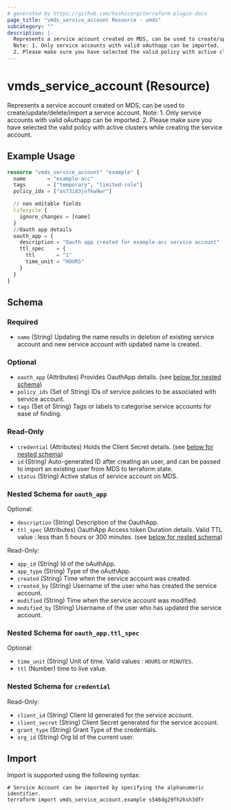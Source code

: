 ```yaml
---
# generated by https://github.com/hashicorp/terraform-plugin-docs
page_title: "vmds_service_account Resource - vmds"
subcategory: ""
description: |-
  Represents a service account created on MDS, can be used to create/update/delete/import a service account.
  Note: 1. Only service accounts with valid oAuthapp can be imported.
  2. Please make sure you have selected the valid policy with active clusters while creating the service account.
---
```


# vmds_service_account (Resource)

Represents a service account created on MDS, can be used to create/update/delete/import a service account.
Note: 1. Only service accounts with valid oAuthapp can be imported.
2. Please make sure you have selected the valid policy with active clusters while creating the service account.

## Example Usage

```terraform
resource "vmds_service_account" "example" {
  name       = "example-acc"
  tags       = ["temporary", "limited-role"]
  policy_ids = ["as73i83jnfkw9wr"]

  // non editable fields
  lifecycle {
    ignore_changes = [name]
  }
  //Oauth app details
  oauth_app = {
    description = "Oauth app created for example-acc service account"
    ttl_spec    = {
      ttl       = "1"
      time_unit = "HOURS"
    }
  }
}
```

<!-- schema generated by tfplugindocs -->
## Schema

### Required

- `name` (String) Updating the name results in deletion of existing service account and new service account with updated name is created.

### Optional

- `oauth_app` (Attributes) Provides OauthApp details. (see [below for nested schema](#nestedatt--oauth_app))
- `policy_ids` (Set of String) IDs of service policies to be associated with service account.
- `tags` (Set of String) Tags or labels to categorise service accounts for ease of finding.

### Read-Only

- `credential` (Attributes) Holds the Client Secret details. (see [below for nested schema](#nestedatt--credential))
- `id` (String) Auto-generated ID after creating an user, and can be passed to import an existing user from MDS to terraform state.
- `status` (String) Active status of service account on MDS.

<a id="nestedatt--oauth_app"></a>
### Nested Schema for `oauth_app`

Optional:

- `description` (String) Description of the OauthApp.
- `ttl_spec` (Attributes) OauthApp Access token Duration details. Valid TTL value : less than 5 hours or 300 minutes. (see [below for nested schema](#nestedatt--oauth_app--ttl_spec))

Read-Only:

- `app_id` (String) Id of the oAuthApp.
- `app_type` (String) Type of the oAuthApp.
- `created` (String) Time when the service account was created.
- `created_by` (String) Username of the user who has created the service account.
- `modified` (String) Time when the service account was modified.
- `modified_by` (String) Username of the user who has updated the service account.

<a id="nestedatt--oauth_app--ttl_spec"></a>
### Nested Schema for `oauth_app.ttl_spec`

Optional:

- `time_unit` (String) Unit of time. Valid values : `HOURS` or `MINUTES`.
- `ttl` (Number) time to live value.



<a id="nestedatt--credential"></a>
### Nested Schema for `credential`

Read-Only:

- `client_id` (String) Client Id generated for the service account.
- `client_secret` (String) Client Secret generated for the service account.
- `grant_type` (String) Grant Type of the credentials.
- `org_id` (String) Org Id of the current user.

## Import

Import is supported using the following syntax:

```shell
# Service Account can be imported by specifying the alphanumeric identifier.
terraform import vmds_service_account.example s546dg29fh2ksh3dfr
```

